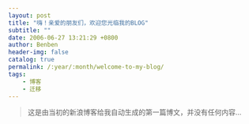 ```yaml
---
layout: post
title: "嗨！亲爱的朋友们，欢迎您光临我的BLOG"
subtitle: ""
date: 2006-06-27 13:21:29 +0800
author: Benben
header-img: false
catalog: true
permalink: /:year/:month/welcome-to-my-blog/
tags:
    - 博客
    - 迁移
---
```


> 这是由当初的新浪博客给我自动生成的第一篇博文，并没有任何内容...